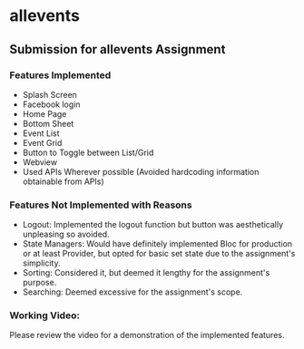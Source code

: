 # allevents
## Submission for allevents Assignment 

### Features Implemented
- Splash Screen
- Facebook login 
- Home Page
- Bottom Sheet
- Event List
- Event Grid
- Button to Toggle between List/Grid
- Webview
- Used APIs Wherever possible (Avoided hardcoding information obtainable from APIs)

### Features Not Implemented with Reasons
- Logout: Implemented the logout function but button was aesthetically unpleasing so avoided.
- State Managers: Would have definitely implemented Bloc for production or at least Provider, but opted for basic set state due to the assignment's simplicity.
- Sorting: Considered it, but deemed it lengthy for the assignment's purpose.
- Searching: Deemed excessive for the assignment's scope.

### Working Video:


Please review the video for a demonstration of the implemented features.


